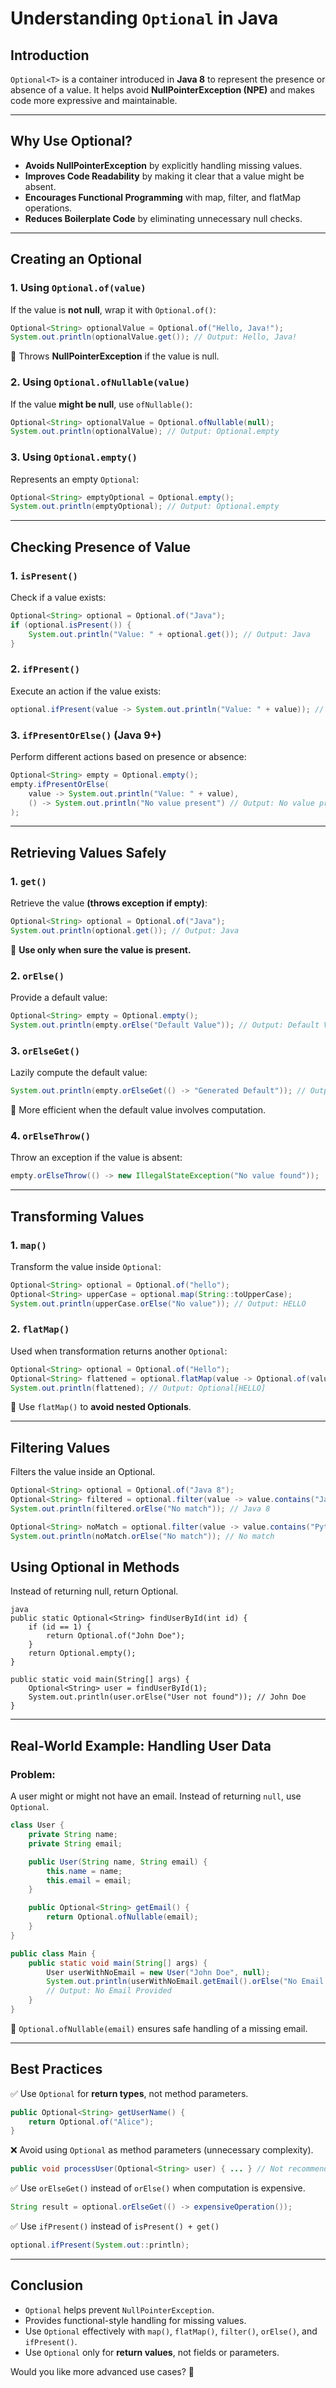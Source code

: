 # Understanding `Optional` in Java

## Introduction

`Optional<T>` is a container introduced in **Java 8** to represent the presence or absence of a value. It helps avoid **NullPointerException (NPE)** and makes code more expressive and maintainable.

---

## Why Use Optional?

- **Avoids NullPointerException** by explicitly handling missing values.
- **Improves Code Readability** by making it clear that a value might be absent.
- **Encourages Functional Programming** with map, filter, and flatMap operations.
- **Reduces Boilerplate Code** by eliminating unnecessary null checks.

---

## Creating an Optional

### 1. Using `Optional.of(value)`
If the value is **not null**, wrap it with `Optional.of()`:
```java
Optional<String> optionalValue = Optional.of("Hello, Java!");
System.out.println(optionalValue.get()); // Output: Hello, Java!
```
🔹 Throws **NullPointerException** if the value is null.

### 2. Using `Optional.ofNullable(value)`
If the value **might be null**, use `ofNullable()`:
```java
Optional<String> optionalValue = Optional.ofNullable(null);
System.out.println(optionalValue); // Output: Optional.empty
```

### 3. Using `Optional.empty()`
Represents an empty `Optional`:
```java
Optional<String> emptyOptional = Optional.empty();
System.out.println(emptyOptional); // Output: Optional.empty
```

---

## Checking Presence of Value

### 1. `isPresent()`
Check if a value exists:
```java
Optional<String> optional = Optional.of("Java");
if (optional.isPresent()) {
    System.out.println("Value: " + optional.get()); // Output: Java
}
```

### 2. `ifPresent()`
Execute an action if the value exists:
```java
optional.ifPresent(value -> System.out.println("Value: " + value)); // Output: Java
```

### 3. `ifPresentOrElse()` (Java 9+)
Perform different actions based on presence or absence:
```java
Optional<String> empty = Optional.empty();
empty.ifPresentOrElse(
    value -> System.out.println("Value: " + value),
    () -> System.out.println("No value present") // Output: No value present
);
```

---

## Retrieving Values Safely

### 1. `get()`
Retrieve the value **(throws exception if empty)**:
```java
Optional<String> optional = Optional.of("Java");
System.out.println(optional.get()); // Output: Java
```
🔹 **Use only when sure the value is present.**

### 2. `orElse()`
Provide a default value:
```java
Optional<String> empty = Optional.empty();
System.out.println(empty.orElse("Default Value")); // Output: Default Value
```

### 3. `orElseGet()`
Lazily compute the default value:
```java
System.out.println(empty.orElseGet(() -> "Generated Default")); // Output: Generated Default
```
🔹 More efficient when the default value involves computation.

### 4. `orElseThrow()`
Throw an exception if the value is absent:
```java
empty.orElseThrow(() -> new IllegalStateException("No value found"));
```

---

## Transforming Values

### 1. `map()`
Transform the value inside `Optional`:
```java
Optional<String> optional = Optional.of("hello");
Optional<String> upperCase = optional.map(String::toUpperCase);
System.out.println(upperCase.orElse("No value")); // Output: HELLO
```

### 2. `flatMap()`
Used when transformation returns another `Optional`:
```java
Optional<String> optional = Optional.of("Hello");
Optional<String> flattened = optional.flatMap(value -> Optional.of(value.toUpperCase()));
System.out.println(flattened); // Output: Optional[HELLO]
```
🔹 Use `flatMap()` to **avoid nested Optionals**.

---

## Filtering Values
Filters the value inside an Optional.

```java
Optional<String> optional = Optional.of("Java 8");
Optional<String> filtered = optional.filter(value -> value.contains("Java"));
System.out.println(filtered.orElse("No match")); // Java 8

Optional<String> noMatch = optional.filter(value -> value.contains("Python"));
System.out.println(noMatch.orElse("No match")); // No match
```

## Using Optional in Methods
Instead of returning null, return Optional.
```
java
public static Optional<String> findUserById(int id) {
    if (id == 1) {
        return Optional.of("John Doe");
    }
    return Optional.empty();
}

public static void main(String[] args) {
    Optional<String> user = findUserById(1);
    System.out.println(user.orElse("User not found")); // John Doe
}
```
---

## Real-World Example: Handling User Data

### **Problem:**
A user might or might not have an email. Instead of returning `null`, use `Optional`.

```java
class User {
    private String name;
    private String email;

    public User(String name, String email) {
        this.name = name;
        this.email = email;
    }

    public Optional<String> getEmail() {
        return Optional.ofNullable(email);
    }
}

public class Main {
    public static void main(String[] args) {
        User userWithNoEmail = new User("John Doe", null);
        System.out.println(userWithNoEmail.getEmail().orElse("No Email Provided"));
        // Output: No Email Provided
    }
}
```
🔹 `Optional.ofNullable(email)` ensures safe handling of a missing email.

---

## Best Practices

✅ Use `Optional` for **return types**, not method parameters.
```java
public Optional<String> getUserName() {
    return Optional.of("Alice");
}
```
❌ Avoid using `Optional` as method parameters (unnecessary complexity).
```java
public void processUser(Optional<String> user) { ... } // Not recommended
```

✅ Use `orElseGet()` instead of `orElse()` when computation is expensive.
```java
String result = optional.orElseGet(() -> expensiveOperation());
```

✅ Use `ifPresent()` instead of `isPresent() + get()`
```java
optional.ifPresent(System.out::println);
```

---

## Conclusion

- `Optional` helps prevent `NullPointerException`.
- Provides functional-style handling for missing values.
- Use `Optional` effectively with `map()`, `flatMap()`, `filter()`, `orElse()`, and `ifPresent()`.
- Use `Optional` only for **return values**, not fields or parameters.

Would you like more advanced use cases? 🚀
